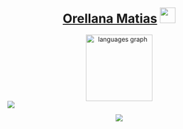 <h1 align="center"><b><a href="https://orellanamatias.com.ar">Orellana Matias</a> </b><img src="https://media.giphy.com/media/hvRJCLFzcasrR4ia7z/giphy.gif" width="35"></h1>
<div align="center">
  <img src="https://github-readme-stats.vercel.app/api/top-langs?username=OrellanaMatias&locale=en&hide_title=false&layout=compact&card_width=320&langs_count=6&theme=nightowl&hide_border=true&order=2" height="150" alt="languages graph"  />
</div>
<img src="https://user-images.githubusercontent.com/73097560/115834477-dbab4500-a447-11eb-908a-139a6edaec5c.gif">
<p align="center">
  <a href="https://skillicons.dev">
    <img src="https://skillicons.dev/icons?i=html,css,js,ts,php,bootstrap,sass,tailwind,less,jquery,nodejs,astro,react,mysql,sqlite,figma,ai,ps,git,github,c,cs,dotnet,py,docker,arduino&perline=13" />
  </a>
</p>
